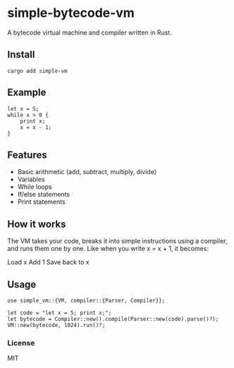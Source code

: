 # simple-bytecode-vm

A bytecode virtual machine and compiler written in Rust.

## Install

```
cargo add simple-vm
```




## Example 
```
let x = 5;
while x > 0 {
    print x;
    x = x - 1;
}
```

## Features

- Basic arithmetic (add, subtract, multiply, divide)
- Variables
- While loops
- If/else statements
- Print statements

## How it works
The VM takes your code, breaks it into simple instructions using a compiler, and runs them one by one. Like when you write x = x + 1, it becomes:

Load x
Add 1
Save back to x


## Usage

```
use simple_vm::{VM, compiler::{Parser, Compiler}};

let code = "let x = 5; print x;";
let bytecode = Compiler::new().compile(Parser::new(code).parse()?);
VM::new(bytecode, 1024).run()?;
```

### License
MIT
